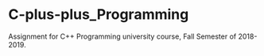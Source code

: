 # C-plus-plus_Programming
Assignment for C++ Programming university course, Fall Semester of 2018-2019.
